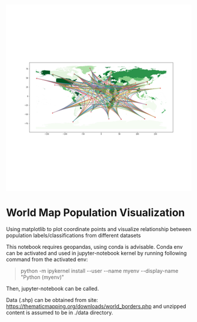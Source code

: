 ![](images/plot.png)
# World Map Population Visualization 

Using matplotlib to plot coordinate points and visualize relationship between population labels/classifications from different datasets

This notebook requires geopandas, using conda is advisable. Conda env can be activated and used in jupyter-notebook kernel by running following command from the activated env:

> python -m ipykernel install --user --name myenv --display-name "Python (myenv)"

Then, jupyter-notebook can be called.


Data (.shp) can be obtained from site: https://thematicmapping.org/downloads/world_borders.php and unzipped content is assumed to be in ./data directory. 
